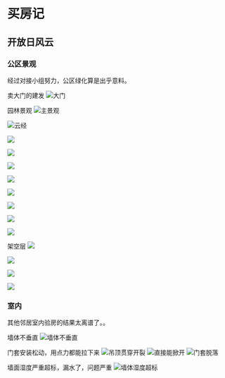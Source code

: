 # 买房记

## 开放日风云

### 公区景观

经过对接小组努力，公区绿化算是出乎意料。

卖大门的建发
![大门](note20251017.assets/image-20251015172111354.png)

园林景观
![主景观](note20251017.assets/image-20251015133530256.png)

![云经](note20251017.assets/image-20251015133735700.png)

![](note20251017.assets/image-20251015133947439.png)

![](note20251017.assets/image-20251015134222023.png)

![](note20251017.assets/image-20251015134300639.png)

![](note20251017.assets/image-20251015134944606.png)

![](note20251017.assets/image-20251015134324687.png)

![](note20251017.assets/image-20251015134409364.png)

![](note20251017.assets/image-20251015134508898.png)

![](note20251017.assets/image-20251015134830367.png)

架空层
![](note20251017.assets/image-20251015135031459.png)

![](note20251017.assets/image-20251015135112821.png)

![](note20251017.assets/image-20251015135620391.png)

![](note20251017.assets/image-20251015135455476.png)

### 室内

其他邻居室内验房的结果太离谱了。。

墙体不垂直
![墙体不垂直](note20251017.assets/image-20251015135753795.png)

门套安装松动，用点力都能拉下来
![吊顶贯穿开裂](note20251017.assets/image-20251015135841760.png)
![直接能掀开](note20251017.assets/image-20251015140121062.png)
![门套脱落](note20251017.assets/image-20251015140406194.png)

墙面湿度严重超标，漏水了，问题严重
![墙体湿度超标](note20251017.assets/image-20251015140010356.png)